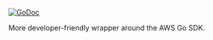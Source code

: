 [![GoDoc](http://godoc.org/github.com/dollarshaveclub/go-lib/awsservice?status.png)](http://godoc.org/github.com/dollarshaveclub/go-lib/awsservice)

More developer-friendly wrapper around the AWS Go SDK.
